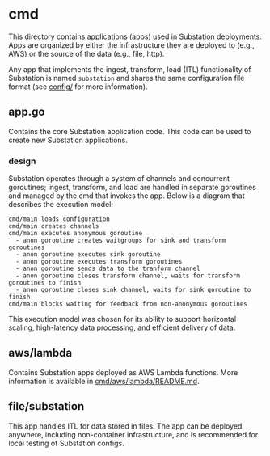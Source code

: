 # cmd
This directory contains applications (apps) used in Substation deployments. Apps are organized by either the infrastructure they are deployed to (e.g., AWS) or the source of the data (e.g., file, http).

Any app that implements the ingest, transform, load (ITL) functionality of Substation is named `substation` and shares the same configuration file format (see [config/](/config/) for more information).

## app.go
Contains the core Substation application code. This code can be used to create new Substation applications.

### design
Substation operates through a system of channels and concurrent goroutines; ingest, transform, and load are handled in separate goroutines and managed by the cmd that invokes the app. Below is a diagram that describes the execution model:

```
cmd/main loads configuration
cmd/main creates channels
cmd/main executes anonymous goroutine
  - anon goroutine creates waitgroups for sink and transform goroutines
  - anon goroutine executes sink goroutine
  - anon goroutine executes transform goroutines
  - anon goroutine sends data to the tranform channel
  - anon goroutine closes transform channel, waits for transform goroutines to finish
  - anon goroutine closes sink channel, waits for sink goroutine to finish
cmd/main blocks waiting for feedback from non-anonymous goroutines
```

This execution model was chosen for its ability to support horizontal scaling, high-latency data processing, and efficient delivery of data.

## aws/lambda
Contains Substation apps deployed as AWS Lambda functions. More information is available in 
[cmd/aws/lambda/README.md](/cmd/aws/lambda/README.md).

## file/substation
This app handles ITL for data stored in files. The app can be deployed anywhere, including non-container infrastructure, and is recommended for local testing of Substation configs.
